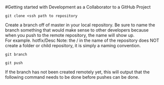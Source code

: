 #Getting started with Development as a Collaborator to a GitHub Project

```
git clone <ssh path to repository
```

Create a branch off of master in your local repository.  Be sure to name the branch something that would make
sense to other developers because when you push to the remote repository, the name will show up.  
For example. hotfix/<TaskID>Desc
Note: the / in the name of the repository does NOT create a folder or child repository, it is simply a naming
convention.

```
git branch 
```

```
git push
```
If the branch has not been created remotely yet, this will output that the following command needs to be done before
pushes can be done.

```

```

